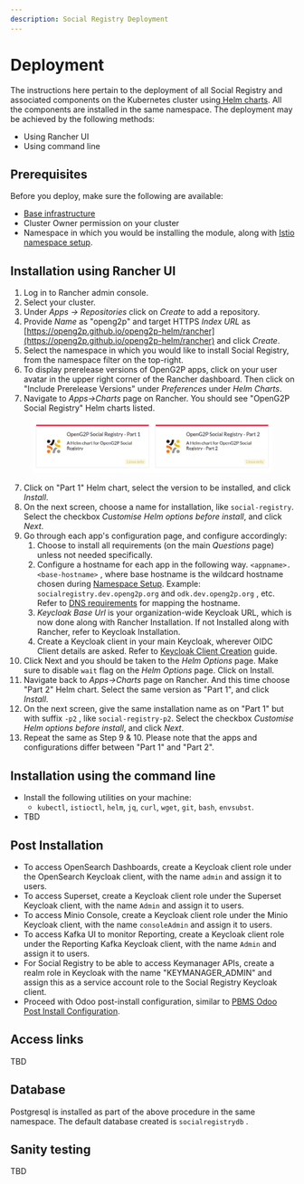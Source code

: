 ```yaml
---
description: Social Registry Deployment
---
```


# Deployment

The instructions here pertain to the deployment of all Social Registry and associated components on the Kubernetes cluster using[ Helm charts](../deployment/helm-charts.md).   All the components are installed in the same namespace. The deployment may be achieved by the following methods:

* Using Rancher UI&#x20;
* Using command line

## Prerequisites

Before you deploy, make sure the following are available:

* [Base infrastructure](../deployment/base-infrastructure/)
* Cluster Owner permission on your cluster
* Namespace in which you would be installing the module, along with [Istio namespace setup](../deployment/base-infrastructure/openg2p-cluster/cluster-setup/istio.md#namespace-setup).

## Installation using Rancher UI

1. Log in to Rancher admin console.
2. Select your cluster.
3. Under _Apps -> Repositories_ click on _Create_ to add a repository.
4. Provide _Name_ as "openg2p" and target HTTPS _Index URL_ as [https://openg2p.github.io/openg2p-helm/rancher](https://openg2p.github.io/openg2p-helm/rancher) and click _Create_.
5. Select the namespace in which you would like to install Social Registry, from the namespace filter on the top-right.
6. To display prerelease versions of OpenG2P apps, click on your user avatar in the upper right corner of the Rancher dashboard. Then click on "Include Prerelease Versions" under _Preferences_ under _Helm Charts_.
7. Navigate to _Apps->Charts_ page on Rancher. You should see "OpenG2P Social Registry" Helm charts listed.

<div align="left">

<figure><img src="../.gitbook/assets/social-registry-deployment-rancher-list.png" alt=""><figcaption></figcaption></figure>

</div>

7. Click on "Part 1" Helm chart, select the version to be installed, and click _Install_.
8. On the next screen, choose a name for installation, like `social-registry`. Select the checkbox _Customise Helm options before install_, and click _Next_.
9. Go through each app's configuration page, and configure accordingly:
   1. Choose to install all requirements (on the main _Questions_ page) unless not needed specifically.
   2. Configure a hostname for each app in the following way. `<appname>.<base-hostname>` , where base hostname is the wildcard hostname chosen during [Namespace Setup](../deployment/base-infrastructure/openg2p-cluster/cluster-setup/istio.md#namespace-setup).  Example: `socialregistry.dev.openg2p.org` and `odk.dev.openg2p.org` , etc. Refer to [DNS requirements](../deployment/hardware-requirements.md#dns-requirements) for mapping the hostname.
   3. _Keycloak Base Url_ is your organization-wide Keycloak URL, which is now done along with Rancher Installation. If not Installed along with Rancher, refer to Keycloak Installation.
   4. Create a Keycloak client in your main Keycloak, wherever OIDC Client details are asked. Refer to [Keycloak Client Creation](../deployment/deployment-guide/keycloak-client-creation.md) guide.
10. Click Next and you should be taken to the _Helm Options_ page. Make sure to disable `wait` flag on the _Helm Options_ page. Click on Install.
11. Navigate back to _Apps->Charts_ page on Rancher. And this time choose "Part 2" Helm chart. Select the same version as "Part 1", and click _Install_.
12. On the next screen, give the same installation name as on "Part 1" but with suffix `-p2` , like `social-registry-p2`. Select the checkbox _Customise Helm options before install_, and click _Next_.
13. Repeat the same as Step 9 & 10. Please note that the apps and configurations differ between "Part 1" and "Part 2".

## Installation using the command line

* Install the following utilities on your machine:
  * `kubectl`, `istioctl`, `helm`, `jq`, `curl`, `wget`, `git`, `bash`, `envsubst`.
* TBD

## Post Installation

* To access OpenSearch Dashboards, create a Keycloak client role under the OpenSearch Keycloak client, with the name `admin` and assign it to users.
* To access Superset, create a Keycloak client role under the Superset Keycloak client, with the name `Admin` and assign it to users.
* To access Minio Console, create a Keycloak client role under the Minio Keycloak client, with the name `consoleAdmin` and assign it to users.
* To access Kafka UI to monitor Reporting, create a Keycloak client role under the Reporting Kafka Keycloak client, with the name `Admin` and assign it to users.
* For Social Registry to be able to access Keymanager APIs, create a realm role in Keycloak with the name "KEYMANAGER\_ADMIN" and assign this as a service account role to the Social Registry Keycloak client.
* Proceed with Odoo post-install configuration, similar to [PBMS Odoo Post Install Configuration](../pbms/deployment/post-install-instructions.md).

## Access links

TBD

## Database

Postgresql is installed as part of the above procedure in the same namespace. The default database created is `socialregistrydb` .

## Sanity testing

TBD
